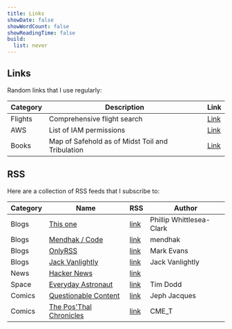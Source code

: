 ```yaml
---
title: Links
showDate: false
showWordCount: false
showReadingTime: false
build:
  list: never
---
```


## Links

Random links that I use regularly:

| Category | Description | Link |
| -------- | ----------- | ---- |
| Flights | Comprehensive flight search | [Link](https://matrix.itasoftware.com/search) |
| AWS | List of IAM permissions | [Link](https://docs.aws.amazon.com/service-authorization/latest/reference/reference_policies_actions-resources-contextkeys.html) |
| Books | Map of Safehold as of Midst Toil and Tribulation | [Link](https://infodump.thefifthimperium.com/images/Safehold_MTnT.jpg) |

## RSS

Here are a collection of RSS feeds that I subscribe to:

| Category | Name | RSS | Author |
| -------- | ---- | --- | ------ |
| Blogs | [This one](https://thega.me.uk/) | [link](https://thega.me.uk/feed.xml) | Phillip Whittlesea-Clark |
| Blogs | [Mendhak / Code](https://code.mendhak.com/) | [link](https://code.mendhak.com/feed.xml) | mendhak |
| Blogs | [OnlyRSS](https://onlyrss.org) | [link](https://onlyrss.org/feed.xml) | Mark Evans |
| Blogs | [Jack Vanlightly](https://jack-vanlightly.com) | [link](https://jack-vanlightly.com/?format=rss) | Jack Vanlightly |
| News | [Hacker News](https://news.ycombinator.com) | [link](https://news.ycombinator.com/rss) | |
| Space | [Everyday Astronaut](https://everydayastronaut.com) | [link](https://everydayastronaut.com/rss) | Tim Dodd |
| Comics | [Questionable Content](https://www.questionablecontent.net) | [link](https://www.questionablecontent.net/QCRSS.xml) | Jeph Jacques |
| Comics | [The Pos'Thal Chronicles](https://www.webtoons.com/en/canvas/the-posthal-chronicles/list?title_no=936886) | [link](https://www.webtoons.com/en/challenge/the-posthal-chronicles/rss?title_no=936886) | CME_T |
